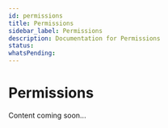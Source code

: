 ```yaml
---
id: permissions
title: Permissions
sidebar_label: Permissions
description: Documentation for Permissions
status: 
whatsPending: 
---
```


# Permissions

Content coming soon...

